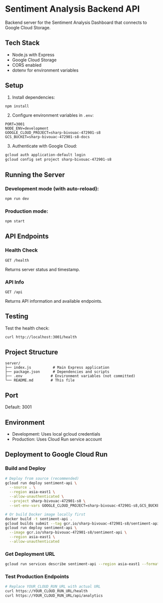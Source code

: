 # Sentiment Analysis Backend API

Backend server for the Sentiment Analysis Dashboard that connects to Google Cloud Storage.

## Tech Stack
- Node.js with Express
- Google Cloud Storage
- CORS enabled
- dotenv for environment variables

## Setup

1. Install dependencies:
```bash
npm install
```

2. Configure environment variables in `.env`:
```
PORT=3001
NODE_ENV=development
GOOGLE_CLOUD_PROJECT=sharp-bivouac-472901-s8
GCS_BUCKET=sharp-bivouac-472901-s8-docs
```

3. Authenticate with Google Cloud:
```bash
gcloud auth application-default login
gcloud config set project sharp-bivouac-472901-s8
```

## Running the Server

### Development mode (with auto-reload):
```bash
npm run dev
```

### Production mode:
```bash
npm start
```

## API Endpoints

### Health Check
```
GET /health
```
Returns server status and timestamp.

### API Info
```
GET /api
```
Returns API information and available endpoints.

## Testing

Test the health check:
```bash
curl http://localhost:3001/health
```

## Project Structure
```
server/
├── index.js          # Main Express application
├── package.json      # Dependencies and scripts
├── .env             # Environment variables (not committed)
└── README.md        # This file
```

## Port
Default: 3001

## Environment
- Development: Uses local gcloud credentials
- Production: Uses Cloud Run service account

## Deployment to Google Cloud Run

### Build and Deploy
```bash
# Deploy from source (recommended)
gcloud run deploy sentiment-api \
  --source . \
  --region asia-east1 \
  --allow-unauthenticated \
  --project sharp-bivouac-472901-s8 \
  --set-env-vars GOOGLE_CLOUD_PROJECT=sharp-bivouac-472901-s8,GCS_BUCKET=sharp-bivouac-472901-s8-docs

# Or build Docker image locally first
docker build -t sentiment-api .
gcloud builds submit --tag gcr.io/sharp-bivouac-472901-s8/sentiment-api
gcloud run deploy sentiment-api \
  --image gcr.io/sharp-bivouac-472901-s8/sentiment-api \
  --region asia-east1 \
  --allow-unauthenticated
```

### Get Deployment URL
```bash
gcloud run services describe sentiment-api --region asia-east1 --format='value(status.url)'
```

### Test Production Endpoints
```bash
# Replace YOUR_CLOUD_RUN_URL with actual URL
curl https://YOUR_CLOUD_RUN_URL/health
curl https://YOUR_CLOUD_RUN_URL/api/analytics
```
